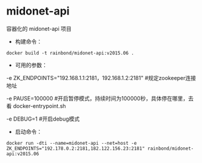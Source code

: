 # midonet-api

容器化的 midonet-api 项目

- 构建命令：

`docker build -t rainbond/midonet-api:v2015.06 .`

- 可用的参数：

-e ZK_ENDPOINTS="192.168.1.1:2181，192.168.1.2:2181"  #规定zookeeper连接地址

-e PAUSE=100000                                       #开启暂停模式，持续时间为100000秒，具体停在哪里，去看 docker-entrypoint.sh

-e DEBUG=1                                            #开启debug模式

- 启动命令：

`docker run -dti --name=midonet-api --net=host -e ZK_ENDPOINTS="192.178.0.2:2181,182.122.156.23:2181" rainbond/midonet-api:v2015.06`
